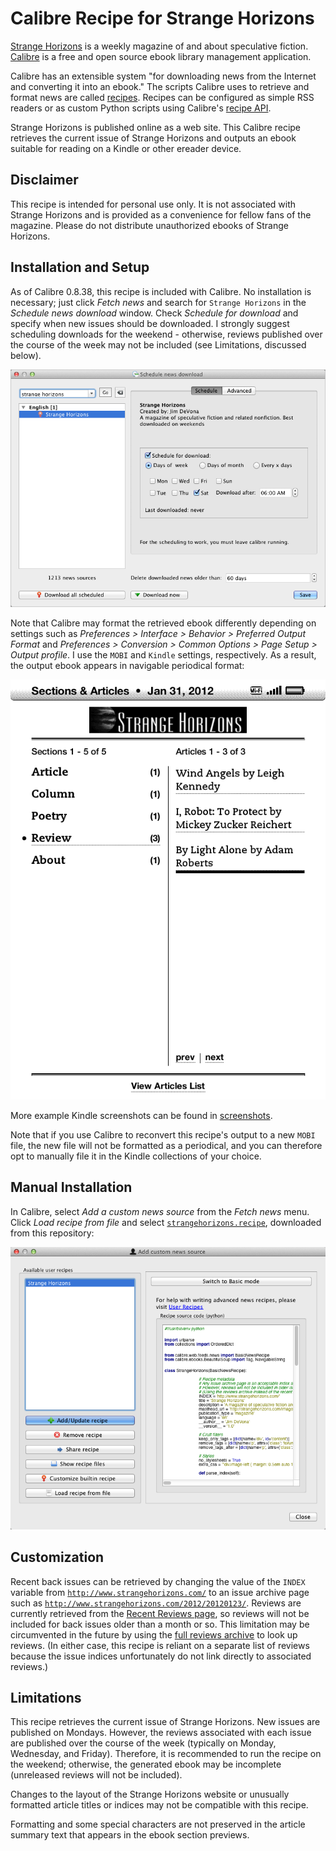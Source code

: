 Calibre Recipe for Strange Horizons
===================================

[Strange Horizons](http://www.strangehorizons.com/) is a weekly magazine of and about speculative fiction. [Calibre](http://www.calibre-ebook.com/) is a free and open source ebook library management application.

Calibre has an extensible system "for downloading news from the Internet and converting it into an ebook." The scripts Calibre uses to retrieve and format news are called [recipes](http://manual.calibre-ebook.com/news.html). Recipes can be configured as simple RSS readers or as custom Python scripts using Calibre's [recipe API](http://manual.calibre-ebook.com/news_recipe.html).

Strange Horizons is published online as a web site. This Calibre recipe retrieves the current issue of Strange Horizons and outputs an ebook suitable for reading on a Kindle or other ereader device. 

Disclaimer
----------

This recipe is intended for personal use only. It is not associated with Strange Horizons and is provided as a convenience for fellow fans of the magazine. Please do not distribute unauthorized ebooks of Strange Horizons.

Installation and Setup
----------------------

As of Calibre 0.8.38, this recipe is included with Calibre. No installation is necessary; just click _Fetch news_ and search for `Strange Horizons` in the _Schedule news download_ window. Check _Schedule for download_ and specify when new issues should be downloaded. I strongly suggest scheduling downloads for the weekend - otherwise, reviews published over the course of the week may not be included (see Limitations, discussed below).

![Screenshot of News Schedule Setup](https://github.com/anoved/Calibre-Recipe-for-Strange-Horizons/raw/master/Screenshots/Schedule-Setup.png)

Note that Calibre may format the retrieved ebook differently depending on settings such as _Preferences > Interface > Behavior > Preferred Output Format_ and _Preferences > Conversion > Common Options > Page Setup > Output profile_. I use the `MOBI` and `Kindle` settings, respectively. As a result, the output ebook appears in navigable periodical format:

![Kindle screenshot of sections and articles index](https://github.com/anoved/Calibre-Recipe-for-Strange-Horizons/raw/master/Screenshots/Sections-and-Articles.gif)

More example Kindle screenshots can be found in [screenshots](https://github.com/anoved/Calibre-Recipe-for-Strange-Horizons/tree/master/Screenshots).

Note that if you use Calibre to reconvert this recipe's output to a new `MOBI` file, the new file will not be formatted as a periodical, and you can therefore opt to manually file it in the Kindle collections of your choice.

Manual Installation
-------------------

In Calibre, select _Add a custom news source_ from the _Fetch news_ menu. Click _Load recipe from file_ and select [`strangehorizons.recipe`](https://github.com/anoved/Calibre-Recipe-for-Strange-Horizons/blob/master/strangehorizons.recipe), downloaded from this repository:

![Screenshot of Add a custom news source window](https://github.com/anoved/Calibre-Recipe-for-Strange-Horizons/raw/master/Screenshots/Calibre-Custom-Recipes.png)

Customization
-------------

Recent back issues can be retrieved by changing the value of the `INDEX` variable from [`http://www.strangehorizons.com/`](http://www.strangehorizons.com/) to an issue archive page such as [`http://www.strangehorizons.com/2012/20120123/`](http://www.strangehorizons.com/2012/20120123/). Reviews are currently retrieved from the [Recent Reviews page](http://www.strangehorizons.com/reviews/), so reviews will not be included for back issues older than a month or so. This limitation may be circumvented in the future by using the [full reviews archive](http://www.strangehorizons.com/reviews/archives.shtml) to look up reviews. (In either case, this recipe is reliant on a separate list of reviews because the issue indices unfortunately do not link directly to associated reviews.)

Limitations
-----------

This recipe retrieves the current issue of Strange Horizons. New issues are published on Mondays. However, the reviews associated with each issue are published over the course of the week (typically on Monday, Wednesday, and Friday). Therefore, it is recommended to run the recipe on the weekend; otherwise, the generated ebook may be incomplete (unreleased reviews will not be included).

Changes to the layout of the Strange Horizons website or unusually formatted article titles or indices may not be compatible with this recipe.

Formatting and some special characters are not preserved in the article summary text that appears in the ebook section previews.
